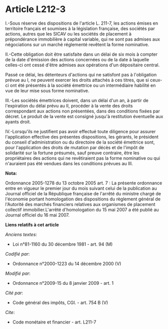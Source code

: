 # Article L212-3

I.-Sous réserve des dispositions de l'article L. 211-7, les actions émises en territoire français et soumises à la
législation française, des sociétés par actions, autres que les SICAV ou les sociétés de placement à prépondérance
immobilière à capital variable, qui ne sont pas admises aux négociations sur un marché réglementé revêtent la forme
nominative. 

II.-Cette obligation doit être satisfaite dans un délai de six mois à compter de la date d'émission des actions concernées ou
de la date à laquelle celles-ci ont cessé d'être admises aux opérations d'un dépositaire central. 

Passé ce délai, les détenteurs d'actions qui ne satisfont pas à l'obligation prévue au I, ne peuvent exercer les droits
attachés à ces titres, que si ceux-ci ont été présentés à la société émettrice ou un intermédiaire habilité en vue de leur
mise sous forme nominative. 

III.-Les sociétés émettrices doivent, dans un délai d'un an, à partir de l'expiration du délai prévu au II, procéder à la
vente des droits correspondant aux actions non présentées, dans des conditions fixées par décret. Le produit de la vente est
consigné jusqu'à restitution éventuelle aux ayants droit. 

IV.-Lorsqu'ils ne justifient pas avoir effectué toute diligence pour assurer l'application effective des présentes
dispositions, les gérants, le président du conseil d'administration ou du directoire de la société émettrice sont, pour
l'application des droits de mutation par décès et de l'impôt de solidarité sur la fortune présumés, sauf preuve contraire,
être les propriétaires des actions qui ne revêtiraient pas la forme nominative ou qui n'auraient pas été vendues dans les
conditions prévues au III.

**Nota:**

Ordonnance 2005-1278 du 13 octobre 2005 art. 7 : La présente ordonnance entre en vigueur le premier jour du mois suivant
celui de la publication au Journal officiel de la République française de l'arrêté du ministre chargé de l'économie portant
homologation des dispositions du règlement général de l'Autorité des marchés financiers relatives aux organismes de placement
collectif immobilier.L'arrêté d'homologation du 15 mai 2007 a été publié au Journal officiel du 16 mai 2007.

**Liens relatifs à cet article**

_Anciens textes_:

  - Loi n°81-1160 du 30 décembre 1981 - art. 94 (M)

_Codifié par_:

  - Ordonnance n°2000-1223 du 14 décembre 2000 (V)

_Modifié par_:

  - Ordonnance n°2009-15 du 8 janvier 2009 - art. 1

_Cité par_:

  - Code général des impôts, CGI. - art. 754 B (V)

_Cite_:

  - Code monétaire et financier - art. L211-7
